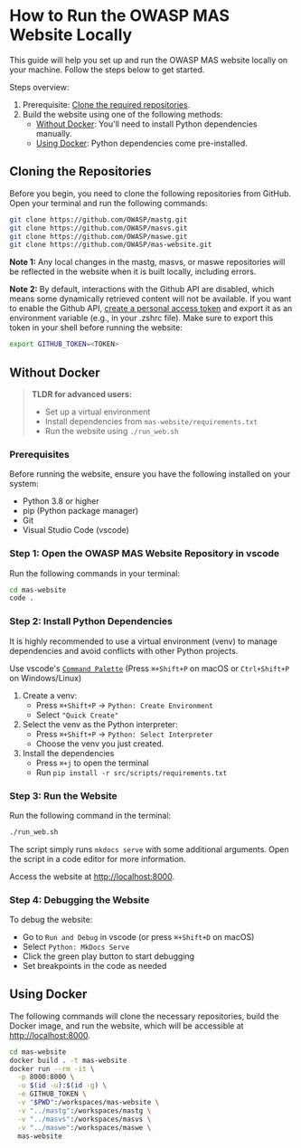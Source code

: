 # How to Run the OWASP MAS Website Locally

This guide will help you set up and run the OWASP MAS website locally on your machine. Follow the steps below to get started.

Steps overview:

1. Prerequisite: [Clone the required repositories](#cloning-the-repositories).
2. Build the website using one of the following methods:
    - [Without Docker](#without-docker): You'll need to install Python dependencies manually. 
    - [Using Docker](#using-docker): Python dependencies come pre-installed.

## Cloning the Repositories

Before you begin, you need to clone the following repositories from GitHub. Open your terminal and run the following commands:

```bash
git clone https://github.com/OWASP/mastg.git
git clone https://github.com/OWASP/masvs.git
git clone https://github.com/OWASP/maswe.git
git clone https://github.com/OWASP/mas-website.git
```

**Note 1:** Any local changes in the mastg, masvs, or maswe repositories will be reflected in the website when it is built locally, including errors.

**Note 2:** By default, interactions with the Github API are disabled, which means some dynamically retrieved content will not be available. If you want to enable the Github API, [create a personal access token](https://github.com/settings/personal-access-tokens) and export it as an environment variable (e.g., in your .zshrc file). Make sure to export this token in your shell before running the website:

```bash
export GITHUB_TOKEN=<TOKEN>
```

## Without Docker

> **TLDR for advanced users:**
>
> - Set up a virtual environment
> - Install dependencies from `mas-website/requirements.txt`
> - Run the website using `./run_web.sh`

### Prerequisites

Before running the website, ensure you have the following installed on your system:

- Python 3.8 or higher
- pip (Python package manager)
- Git
- Visual Studio Code (vscode)

### Step 1: Open the OWASP MAS Website Repository in vscode

Run the following commands in your terminal:

```bash
cd mas-website
code .
```

### Step 2: Install Python Dependencies

It is highly recommended to use a virtual environment (venv) to manage dependencies and avoid conflicts with other Python projects.

Use vscode's [`Command Palette`](https://code.visualstudio.com/docs/getstarted/userinterface#_command-palette) (Press `⌘+Shift+P` on macOS or `Ctrl+Shift+P` on Windows/Linux)

1. Create a venv:
    - Press `⌘+Shift+P` -> `Python: Create Environment`
    - Select `"Quick Create"`
2. Select the venv as the Python interpreter:
    - Press `⌘+Shift+P` -> `Python: Select Interpreter`
    - Choose the venv you just created.
3. Install the dependencies
   - Press `⌘+j` to open the terminal
   - Run `pip install -r src/scripts/requirements.txt`

### Step 3: Run the Website

Run the following command in the terminal:

```bash
./run_web.sh
```

The script simply runs `mkdocs serve` with some additional arguments. Open the script in a code editor for more information.

Access the website at [http://localhost:8000](http://localhost:8000).

### Step 4: Debugging the Website

To debug the website:

- Go to `Run and Debug` in vscode (or press `⌘+Shift+D` on macOS)
- Select `Python: MkDocs Serve`
- Click the green play button to start debugging
- Set breakpoints in the code as needed

## Using Docker

The following commands will clone the necessary repositories, build the Docker image, and run the website, which will be accessible at [http://localhost:8000](http://localhost:8000).

```bash
cd mas-website
docker build . -t mas-website
docker run --rm -it \
  -p 8000:8000 \
  -u $(id -u):$(id -g) \
  -e GITHUB_TOKEN \
  -v "$PWD":/workspaces/mas-website \
  -v "../mastg":/workspaces/mastg \
  -v "../masvs":/workspaces/masvs \
  -v "../maswe":/workspaces/maswe \
  mas-website
```
